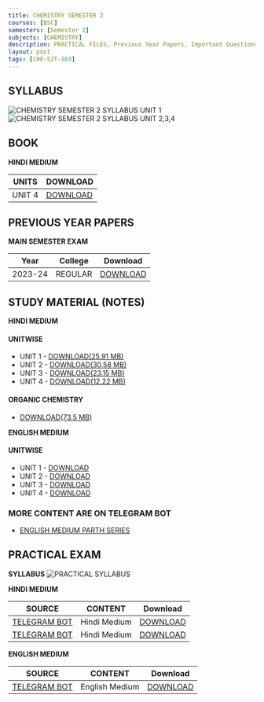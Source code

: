 ```yaml
---
title: CHEMISTRY SEMESTER 2
courses: [BSC]
semesters: [Semester 2]
subjects: [CHEMISTRY]
description: PRACTICAL FILES, Previous Year Papers, Important Questions, Syllabus and more study materials
layout: post
tags: [CHE-52T-103]
---
```

## SYLLABUS
![CHEMISTRY SEMESTER 2 SYLLABUS UNIT 1](https://assets.edumate.life/dl/id/194/CHEMISTRY-SEMESTER-2-SYLLABUS-UNIT-1.jpg)
![CHEMISTRY SEMESTER 2 SYLLABUS UNIT 2,3,4](https://assets.edumate.life/dl/id/196/Chemistry-semestry-2-unit-2,3,4.jpg)


## BOOK
**HINDI MEDIUM**

|UNITS|DOWNLOAD|
|-----|--------|
|UNIT 4|[DOWNLOAD](https://assets.edumate.life/dl/id/178/UNIT_4.PDF)|

## PREVIOUS YEAR PAPERS 

**MAIN SEMESTER EXAM**

| Year     | College | Download |
|----------|---------|----------|
|2023-24 | REGULAR | [DOWNLOAD](https://assets.edumate.life/dl/id/188/Che-sem-2-2023-24.pdf)|


## STUDY MATERIAL (NOTES)


**HINDI MEDIUM**

#### UNITWISE  

   - UNIT 1 - [DOWNLOAD(25.91 MB)](https://drive.google.com/uc?id=1pWGQAZ79eekwuzFK1Hfmwin2lpb6ztm9&export=download)
   - UNIT 2 - [DOWNLOAD(30.58 MB)](https://drive.google.com/uc?id=15iCQYGZp6wwZ67isE-r6xTROmqUyAWGU&export=download)
   - UNIT 3 - [DOWNLOAD(23.15 MB)](https://drive.google.com/uc?id=1uRoMq0vfdhXmBvr1x2HXuAEU5nxtx9lR&export=download)
   - UNIT 4 - [DOWNLOAD(12.22 MB)](https://assets.edumate.life/dl/id/180/Chemical_kinetics.pdf)

#### ORGANIC CHEMISTRY 
  - [DOWNLOAD(73.5 MB)](https://drive.google.com/uc?id=10zPJF361DAAzFQgmM7iVwnWM0yokDzL7&export=download)

**ENGLISH MEDIUM**

#### UNITWISE  

   - UNIT 1 - [DOWNLOAD](https://drive.google.com/uc?id=1v3VfHt42D8QDIOjeXowIOKKKHQnYIu56&export=download)
   - UNIT 2 - [DOWNLOAD](https://assets.edumate.life/dl/id/198/unit_2_stereo_chemistry_of_organic_compound.pdf)
   - UNIT 3 - [DOWNLOAD](https://assets.edumate.life/dl/id/200/chemistry_sem_2_unit_3.pdf)
   - UNIT 4 - [DOWNLOAD]()

### MORE CONTENT ARE ON TELEGRAM BOT
 - [ENGLISH MEDIUM PARTH SERIES](https://t.me/Rajasthan_UniversityBot)



## PRACTICAL EXAM
**SYLLABUS**
![PRACTICAL SYLLABUS](https://assets.edumate.life/dl/id/186/photo_1755927023.jpg)

**HINDI MEDIUM**

| SOURCE   | CONTENT | Download |
|----------|---------|----------|
|[TELEGRAM BOT](https://t.me/Rajasthan_UniversityBot) | Hindi Medium | [DOWNLOAD](https://assets.edumate.life/dl/id/190/CHEMISTRY_2ND_SEM_PRACTICAL_FILE.pdf)|
|[TELEGRAM BOT](https://t.me/Rajasthan_UniversityBot) | Hindi Medium | [DOWNLOAD](https://drive.google.com/uc?id=1ng7aD9DvbDsK0XTQaFd3xqS5bzjoFXdd&export=download)|


**ENGLISH MEDIUM**

| SOURCE   | CONTENT | Download |
|----------|---------|----------|
|[TELEGRAM BOT](https://t.me/Rajasthan_UniversityBot) | English Medium | [DOWNLOAD](https://assets.edumate.life/dl/id/192/chemisry_practical.pdf)|

